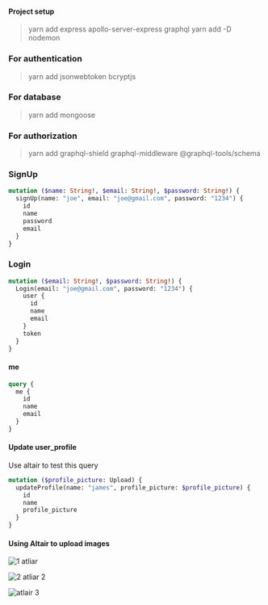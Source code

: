 #### Project setup

> yarn add express apollo-server-express graphql
> yarn add -D nodemon

### For authentication

> yarn add jsonwebtoken bcryptjs

### For database

> yarn add mongoose

### For authorization

> yarn add graphql-shield graphql-middleware @graphql-tools/schema

### SignUp

```graphql
mutation ($name: String!, $email: String!, $password: String!) {
  signUp(name: "joe", email: "joe@gmail.com", password: "1234") {
    id
    name
    password
    email
  }
}
```

### Login

```graphql
mutation ($email: String!, $password: String!) {
  Login(email: "joe@gmail.com", password: "1234") {
    user {
      id
      name
      email
    }
    token
  }
}
```

#### me

```graphql
query {
  me {
    id
    name
    email
  }
}
```

#### Update user_profile

Use altair to test this query

```graphql
mutation ($profile_picture: Upload) {
  updateProfile(name: "james", profile_picture: $profile_picture) {
    id
    name
    profile_picture
  }
}
```

#### Using Altair to upload images

![1 atliar](https://user-images.githubusercontent.com/70065792/193856467-adb835cf-53ee-4efe-ac04-e7dc1df0f4f8.png)

![2 atliar 2](https://user-images.githubusercontent.com/70065792/193856502-c1642d80-0eba-4bca-a5e2-65bb2705df90.png)

![atlair 3](https://user-images.githubusercontent.com/70065792/193856536-c25bb937-3e69-400c-86f8-86ed31f238be.PNG)

<!-- Source: https://github.com/era-tech-420/express-graphql-apollo/blob/7_graphql_file_upload/schama.js -->
